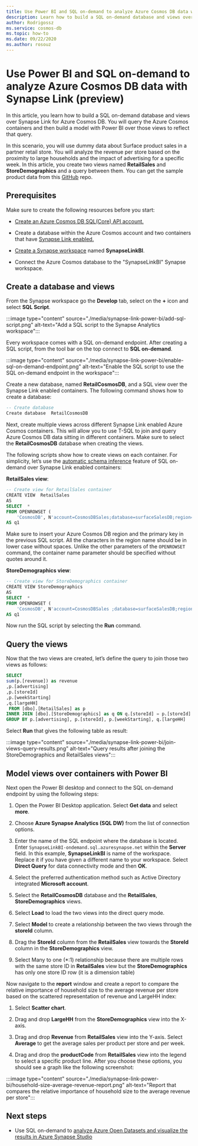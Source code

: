 ```yaml
---
title: Use Power BI and SQL on-demand to analyze Azure Cosmos DB data with Synapse Link
description: Learn how to build a SQL on-demand database and views over Synapse Link for Azure Cosmos DB, query the Azure Cosmos containers and then build a model with Power BI over those views.
author: Rodrigossz
ms.service: cosmos-db
ms.topic: how-to
ms.date: 09/22/2020
ms.author: rosouz
---
```


# Use Power BI and SQL on-demand to analyze Azure Cosmos DB data with Synapse Link (preview)

In this article, you learn how to build a SQL on-demand database and views over Synapse Link for Azure Cosmos DB. You will query the Azure Cosmos containers and then build a model with Power BI over those views to reflect that query.

In this scenario, you will use dummy data about Surface product sales in a partner retail store. You will analyze the revenue per store based on the proximity to large households and the impact of advertising for a specific week. In this article, you create two views named **RetailSales** and **StoreDemographics** and a query between them. You can get the sample product data from this [GitHub](https://github.com/Azure-Samples/Synapse/tree/master/Notebooks/PySpark/Synapse%20Link%20for%20Cosmos%20DB%20samples/Retail/RetailData) repo.

## Prerequisites

Make sure to create the following resources before you start:

* [Create an Azure Cosmos DB SQL(Core) API account.](create-cosmosdb-resources-portal.md)

* Create a database within the Azure Cosmos account and two containers that have [Synapse Link enabled.](configure-synapse-link.md#enable-synapse-link)

* [Create a Synapse workspace](../synapse-analytics/quickstart-create-workspace.md) named **SynapseLinkBI**.

* Connect the Azure Cosmos database to the "SynapseLinkBI" Synapse workspace.

## Create a database and views

From the Synapse workspace go the **Develop** tab, select on the **+** icon and select **SQL Script**.

:::image type="content" source="./media/synapse-link-power-bi/add-sql-script.png" alt-text="Add a SQL script to the Synapse Analytics workspace":::

Every workspace comes with a SQL on-demand endpoint. After creating a SQL script, from the tool bar on the top connect to **SQL on-demand**.

:::image type="content" source="./media/synapse-link-power-bi/enable-sql-on-demand-endpoint.png" alt-text="Enable the SQL script to use the SQL on-demand endpoint in the workspace":::

Create a new database, named **RetailCosmosDB**, and a SQL view over the Synapse Link enabled containers. The following command shows how to create a database:

```sql
-- Create database
Create database  RetailCosmosDB
```

Next, create multiple views across different Synapse Link enabled Azure Cosmos containers. This will allow you to use T-SQL to join and query Azure Cosmos DB data sitting in different containers.  Make sure to select the **RetailCosmosDB** database when creating the views.

The following scripts show how to create views on each container. For simplicity, let’s use the [automatic schema inference](analytical-store-introduction.md#analytical-schema) feature of SQL on-demand over Synapse Link enabled containers:


**RetailSales view**:

```sql
-- Create view for RetailSales container
CREATE VIEW  RetailSales
AS  
SELECT  *
FROM OPENROWSET (
    'CosmosDB', N'account=CosmosDBSales;database=surfaceSalesDB;region=<Insert your Azure Cosmos DB Region>;key=<Insert your Azure Cosmos DB key here>',RetailSales)
AS q1
```

Make sure to insert your Azure Cosmos DB region and the primary key in the previous SQL script. All the characters in the region name should be in lower case without spaces. Unlike the other parameters of the `OPENROWSET` command, the container name parameter should be specified without quotes around it.

**StoreDemographics view**:

```sql
-- Create view for StoreDemographics container
CREATE VIEW StoreDemographics
AS  
SELECT  *
FROM OPENROWSET (
    'CosmosDB', N'account=CosmosDBSales ;database=surfaceSalesDB;region=<Insert your Azure Cosmos DB Region>;key=<Insert your Azure Cosmos DB key here>', StoreDemographics)
AS q1
```

Now run the SQL script by selecting the **Run** command.

## Query the views

Now that the two views are created, let’s define the query to join those two views as follows:

```sql
SELECT 
sum(p.[revenue]) as revenue
,p.[advertising]
,p.[storeId]
,p.[weekStarting]
,q.[largeHH]
 FROM [dbo].[RetailSales] as p
INNER JOIN [dbo].[StoreDemographics] as q ON q.[storeId] = p.[storeId]
GROUP BY p.[advertising], p.[storeId], p.[weekStarting], q.[largeHH]
```

Select **Run** that gives the following table as result:

:::image type="content" source="./media/synapse-link-power-bi/join-views-query-results.png" alt-text="Query results after joining the StoreDemographics and RetailSales views":::

## Model views over containers with Power BI

Next open the Power BI desktop and connect to the SQL on-demand endpoint by using the following steps:

1. Open the Power BI Desktop application. Select **Get data** and select **more**.

1. Choose **Azure Synapse Analytics (SQL DW)** from the list of connection options.

1. Enter the name of the SQL endpoint where the database is located. Enter `SynapseLinkBI-ondemand.sql.azuresynapse.net` within the **Server** field. In this example,  **SynapseLinkBI** is  name of the workspace. Replace it if you have given a different name to your workspace. Select **Direct Query** for data connectivity mode and then **OK**.

1. Select the preferred authentication method such as Active Directory integrated **Microsoft account**.

1. Select the **RetailCosmosDB** database and the **RetailSales**, **StoreDemographics** views.

1. Select **Load** to load the two views into the direct query mode.

1. Select **Model** to create a relationship between the two views through the **storeId** column.

1. Drag the **StoreId** column from the **RetailSales** view towards the **StoreId** column in the **StoreDemographics** view.

1. Select Many to one (*:1) relationship because there are multiple rows with the same store ID in **RetailSales** view but the **StoreDemographics** has only one store ID row (it is a dimension table)

Now navigate to the **report** window and create a report to compare the relative importance of household size to the average revenue per store based on the scattered representation of revenue and LargeHH index:

1. Select **Scatter chart**.

1. Drag and drop **LargeHH** from the **StoreDemographics** view into the X-axis.

1. Drag and drop **Revenue** from **RetailSales** view into the Y-axis. Select **Average** to get the average sales per product per store and per week.

1. Drag and drop the **productCode** from **RetailSales** view into the legend to select a specific product line.
After you choose these options, you should see a graph like the following screenshot:

:::image type="content" source="./media/synapse-link-power-bi/household-size-average-revenue-report.png" alt-text="Report that compares the relative importance of household size to the average revenue per store":::

## Next steps

* Use SQL on-demand to [analyze Azure Open Datasets and visualize the results in Azure Synapse Studio](../synapse-analytics/sql/tutorial-data-analyst.md)
